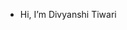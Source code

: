 - Hi, I’m Divyanshi Tiwari

<!---
Divyanshi0/Divyanshi0 is a ✨ special ✨ repository because its `README.md` (this file) appears on your GitHub profile.
You can click the Preview link to take a look at your changes.
--->
